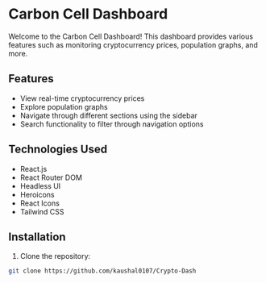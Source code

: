 # Carbon Cell Dashboard

Welcome to the Carbon Cell Dashboard! This dashboard provides various features such as monitoring cryptocurrency prices, population graphs, and more.

## Features

- View real-time cryptocurrency prices
- Explore population graphs
- Navigate through different sections using the sidebar
- Search functionality to filter through navigation options

## Technologies Used

- React.js
- React Router DOM
- Headless UI
- Heroicons
- React Icons
- Tailwind CSS

## Installation

1. Clone the repository:

```bash
git clone https://github.com/kaushal0107/Crypto-Dash
```
